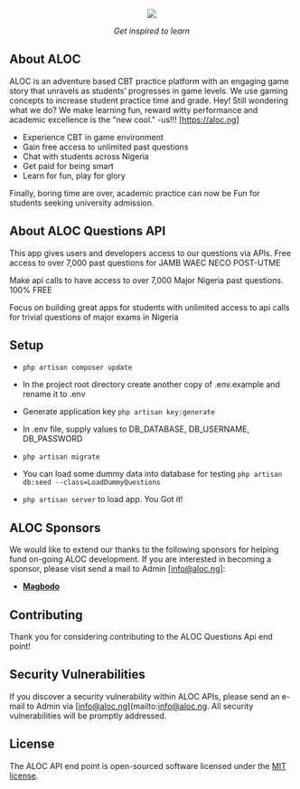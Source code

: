 <p align="center"><img src="https://aloc.ng/asset/images/slide/aloc-shield.png"></p>

<p align="center"><i>Get inspired to learn</i></p>

## About ALOC

ALOC is an adventure based CBT practice platform with an engaging game story that unravels as students’ progresses in game levels. We use gaming concepts to increase student practice time and grade. Hey! Still wondering what we do? We make learning fun, reward witty performance and academic excellence is the "new cool." -us!!! [https://aloc.ng]

- Experience CBT in game environment
- Gain free access to unlimited past questions
- Chat with students across Nigeria
- Get paid for being smart
- Learn for fun, play for glory
  
Finally, boring time are over, academic practice can now be Fun for students seeking university admission.

## About ALOC Questions API

This app gives users and developers access to our questions via APIs. Free access to over 7,000 past questions for JAMB WAEC NECO POST-UTME

Make api calls to have access to over 7,000 Major Nigeria past questions. 100% FREE

Focus on building great apps for students with unlimited access to api calls for trivial questions of major exams in Nigeria

## Setup

- `php artisan composer update`

- In the project root directory create another copy of .env.example and rename it to .env

- Generate application key `php artisan key:generate`

- In .env file, supply values to DB_DATABASE, DB_USERNAME, DB_PASSWORD

- `php artisan migrate`

- You can load some dummy data into database for testing `php artisan db:seed --class=LoadDummyQuestions`

- `php artisan server` to load app. You Got it!


## ALOC Sponsors

We would like to extend our thanks to the following sponsors for helping fund on-going ALOC development. If you are interested in becoming a sponsor, please visit send a mail to Admin [info@aloc.ng]:

- **[Magbodo](https://magbodo.com/)**

## Contributing

Thank you for considering contributing to the ALOC Questions Api end point!

## Security Vulnerabilities

If you discover a security vulnerability within ALOC APIs, please send an e-mail to Admin via [info@aloc.ng](mailto:info@aloc.ng. All security vulnerabilities will be promptly addressed.

## License

The ALOC API end point is open-sourced software licensed under the [MIT license](https://opensource.org/licenses/MIT).
